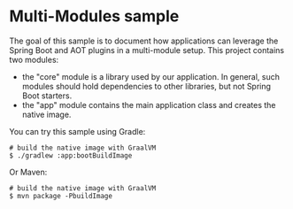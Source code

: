 # Multi-Modules sample

The goal of this sample is to document how applications can leverage the Spring Boot and AOT plugins in a multi-module setup.
This project contains two modules:

* the "core" module is a library used by our application.
  In general, such modules should hold dependencies to other libraries, but not Spring Boot starters.
* the "app" module contains the main application class and creates the native image. 

You can try this sample using Gradle:

```shell
# build the native image with GraalVM
$ ./gradlew :app:bootBuildImage
```

Or Maven:

```shell
# build the native image with GraalVM
$ mvn package -PbuildImage
```